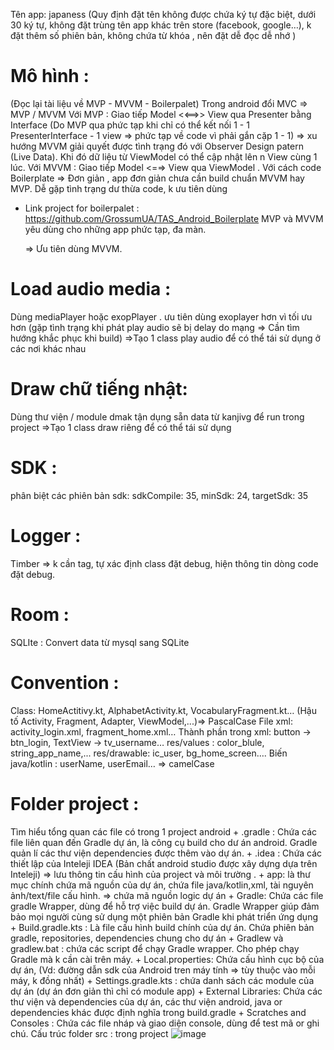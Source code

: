 Tên app: japaness 
(Quy định đặt tên không được chứa ký tự đặc biệt, dưới 30 ký tự, không đặt trùng tên app khác trên store (facebook, google…), k đặt thêm số phiên bản, không chứa từ khóa , nên đặt dễ đọc dễ nhớ )

# Mô hình :
(Đọc lại tài liệu về MVP - MVVM - Boilerpalet) 
 Trong android đổi MVC => MVP / MVVM 
Với MVP : Giao tiếp Model  <<==>> View qua Presenter bằng Interface (Do MVP qua phức tạp khi chỉ có thể kết nối 1 - 1 PresenterInterface - 1 view => phức tạp về code vì phải gắn cặp 1 - 1) 
⇒ xu hướng MVVM giải quyết được tình trạng đó với Observer Design patern (Live Data). Khi đó dữ liệu từ ViewModel có thể cập nhật lên n View cùng 1 lúc.
Với MVVM : Giao tiếp Model  <=⇒ View qua ViewModel .
Với cách code Boilerplate => Đơn giản , app đơn giản chưa cần build chuẩn MVVM hay MVP. Dễ gặp tình trạng dư thừa code, k ưu tiên dùng
- Link project for boilerpalet : https://github.com/GrossumUA/TAS_Android_Boilerplate
MVP và MVVM yêu dùng cho những app phức tạp, đa màn.

	⇒ Ưu tiên dùng MVVM.

# Load audio media : 
Dùng mediaPlayer hoặc exopPlayer . ưu tiên dùng exoplayer hơn vì tối ưu hơn
(gặp tình trạng khi phát play audio sẽ bị delay do mạng => Cần tìm hướng khắc phục khi build)
=>Tạo 1 class play audio để có thể tái sử dụng ở các nơi khác nhau

# Draw   chữ tiếng nhật:
Dùng thư viện / module  dmak tận dụng sẵn data từ kanjivg để run trong project
=>Tạo 1 class draw riêng để có thể tái sử dụng 

# SDK :
phân biệt các phiên bản sdk:
 sdkCompile: 35, minSdk: 24, targetSdk: 35 
 
# Logger :
Timber
=> k cần tag, tự xác định class đặt debug, hiện thông tin dòng code đặt debug.
# Room :
SQLIte :  Convert data từ mysql sang SQLite

# Convention : 
Class: HomeActitivy.kt, AlphabetActivity.kt, VocabularyFragment.kt…
(Hậu tố Activity, Fragment, Adapter, ViewModel,...)=> PascalCase
File xml: activity_login.xml, fragment_home.xml…
Thành phần trong xml: button -> btn_login, TextView -> tv_username…
res/values : color_blule, string_app_name,...
res/drawable: ic_user, bg_home_screen….
Biến java/kotlin : userName, userEmail… => camelCase

# Folder  project : 
Tìm hiểu tổng quan các file có trong 1 project android
	+ .gradle : Chứa các file liên quan đến Gradle dự án, là công cụ build cho dư án android. Gradle quản lí các thư viện dependencies được thêm vào dự án.
	+ .idea :  Chứa các thiết lập của Inteleji IDEA (Bản chất android studio được xây dựng dựa trên Inteleji) => lưu thông tin cấu hình của project và môi trường .
	+ app:  là thư mục chính chứa mã nguồn của dự án, chứa file java/kotlin,xml, tài nguyên ảnh/text/file cấu hình. => chứa mã nguồn logic dự án
	+ Gradle: Chứa các file gradle Wrapper, dùng để hỗ trợ việc build dự án. Gradle Wrapper giúp đảm bảo mọi người cùng sử dụng một phiên bản Gradle khi phát triển ứng dụng
	+ Build.gradle.kts : Là file cấu hình build chính của dự án. Chứa phiên bản gradle, repositories,  dependencies chung cho dự án
	+ Gradlew và gradlew.bat : chứa các script để chạy Gradle wrapper.  Cho phép chạy Gradle mà k cần cài trên máy.
	+ Local.properties: Chứa cấu hình cục bộ của dự án, (Vd: đường dẫn sdk của Android tren máy tính => tùy thuộc vào mỗi máy, k đồng nhất)
	+ Settings.gradle.kts : chứa danh sách các module của dự án (dự án đơn giản thì chỉ có module app)
	+ External Libraries: Chứa các thư viện và dependencies của dự án, các thư viện android, java or dependencies khác được định nghĩa trong build.gradle
	+ Scratches and Consoles : Chứa các file nháp và giao diện console, dùng để test mã or ghi chú.
Cấu trúc folder src : trong project
![image](https://github.com/user-attachments/assets/c41a9614-3b3d-4b79-827b-e7a20b0bd299)



